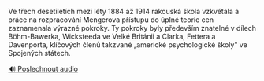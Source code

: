 
Ve třech desetiletích mezi léty 1884 až 1914 rakouská škola vzkvétala a práce na rozpracování Mengerova přístupu do úplné teorie cen zaznamenala výrazné pokroky. Ty pokroky byly především znatelné v dílech Böhm-Bawerka, Wicksteeda ve Velké Británii a Clarka, Fettera a Davenporta, klíčových členů takzvané „americké psychologické školy" ve Spojených státech.

[🔊 Poslechnout audio](/data/7-paragraphs/audio/chapter_170/para_005-Ve-tech-desetiletch-mezi-lty-1884-a-1914-rakou.mp3)
